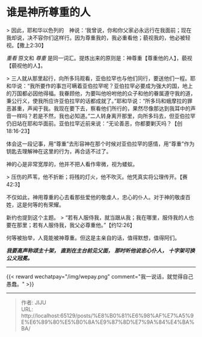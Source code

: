 # 谁是神所尊重的人

&gt; 因此，耶和华以色列的　神说：‘我曾说，你和你父家必永远行在我面前；现在我却说，决不容你们这样行。因为尊重我的，我必重看他；藐视我的，他必被轻视。【撒上2:30】

_重看_ 原文和 _尊重_ 是同一词汇。提炼出来的原则是：神尊重【尊重他的人】，藐视【藐视他的人】。

&gt; 三人就从那里起行，向所多玛观看，亚伯拉罕也与他们同行，要送他们一程。耶和华说：“我所要作的事岂可瞒着亚伯拉罕呢？亚伯拉罕必要成为强大的国，地上的万国都必因他得福。我眷顾他，为要叫他吩咐他的众子和他的眷属遵守我的道，秉公行义，使我所应许亚伯拉罕的话都成就了。”耶和华说：“所多玛和蛾摩拉的罪恶甚重，声闻于我。我现在要下去，察看他们所行的，果然尽像那达到我耳中的声音一样吗？若是不然，我也必知道。”二人转身离开那里，向所多玛去，但亚伯拉罕仍旧站在耶和华面前。亚伯拉罕近前来说：“无论善恶，你都要剿灭吗？【创18:16-23】

体会这一段记事，用“尊重”去形容神在那个时候对亚伯拉罕的感情，用“尊重”作为钥匙去理解神在这里的行为，再合适不过了。

神的心是非常宽厚的，他并不把人看作卑微，视为蝼蚁。

&gt; 压伤的芦苇，他不折断；将残的灯火，他不吹灭。他凭真实将公理传开。【赛42:3】

不仅如此，神用尊重的心去看那些爱他的敬虔人，忠心的仆人。对于神的敬虔百姓，这是何等的有荣耀。

新约也提到这个主题。
&gt; “若有人服侍我，就当跟从我；我在哪里，服侍我的人也要在那里；若有人服侍我，我父必尊重他。”【约12:26】

何等被抬举，人竟能被神尊重。但这是主亲自的话，值得默想，值得阿们。

_**我要高声称颂主十架，**_
_**直到在主台前见父面，**_
_**那时听他说忠心仆人，**_
_**十字架可换公义冠冕。**_


----
{{&lt; reward wechatpay=&#34;/img/wepay.png&#34; comment=&#34;我一说话，就觉得自己愚蠢。&#34; &gt;}}


---

> 作者: JIJU  
> URL: http://localhost:65129/posts/%E8%B0%81%E6%98%AF%E7%A5%9E%E6%89%80%E5%B0%8A%E9%87%8D%E7%9A%84%E4%BA%BA/  


